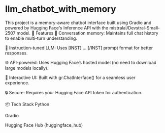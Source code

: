 # llm_chatbot_with_memory
This project is a memory-aware chatbot interface built using Gradio and powered by Hugging Face's Inference API with the mistralai/Devstral-Small-2507 model.
🚀 Features
🔁 Conversation memory: Maintains full chat history to enable multi-turn understanding.

🧠 Instruction-tuned LLM: Uses [INST] ... [/INST] prompt format for better responses.

🌐 API-powered: Uses Hugging Face’s hosted model (no need to download large models locally).

💬 Interactive UI: Built with gr.ChatInterface() for a seamless user experience.

🔒 Secure: Requires your Hugging Face API token for authentication.

📦 Tech Stack
Python

Gradio

Hugging Face Hub (huggingface_hub)
